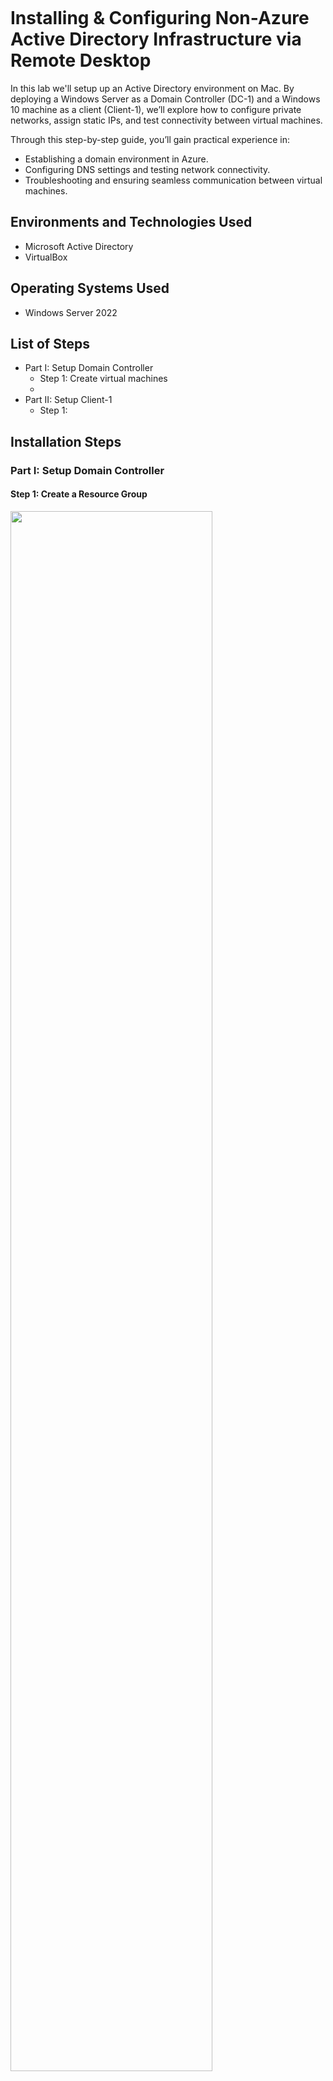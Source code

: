 <p align="center">
<img src="https://i.imgur.com/pJSsvpx.png" alt=""/>
</p>

<h1>Installing & Configuring Non-Azure Active Directory Infrastructure via Remote Desktop</h1>
<p>
In this lab we'll setup up an Active Directory environment on Mac. By deploying a Windows Server as a Domain Controller (DC-1) and a Windows 10 machine as a client (Client-1), we’ll explore how to configure private networks, assign static IPs, and test connectivity between virtual machines.

Through this step-by-step guide, you’ll gain practical experience in:

- Establishing a domain environment in Azure.
- Configuring DNS settings and testing network connectivity.
- Troubleshooting and ensuring seamless communication between virtual machines.

<h2>Environments and Technologies Used</h2>

- Microsoft Active Directory
- VirtualBox

<h2>Operating Systems Used</h2>

- Windows Server 2022</b>

<h2>List of Steps</h2>

- Part I: Setup Domain Controller
  - Step 1: Create virtual machines
  - 
- Part II: Setup Client-1 
  - Step 1: 


<h2>Installation Steps</h2>
<h3>Part I: Setup Domain Controller</h3>

<h4>Step 1: Create a Resource Group</h4>

<img src="https://i.imgur.com/kfSXdsg.png" height="80%" width="80%" alt=""/>

- Log into the Azure Portal.
- Navigate to Resource Groups in the left-hand menu.
- Click Create.
- Enter the following details:
  - Resource Group Name: (e.g., "LabResourceGroup").
  - Region: Select your preferred Azure region (e.g., "East US").
- Click Review + Create and then Create.

<h4>Step 2: Create a Virtual Network and Subnet</h4>

<img src="https://i.imgur.com/dc07sEq.png" height="80%" width="80%" alt=""/>

- Navigate to Virtual Networks in the left-hand menu.
- Click Create.
- Enter the following details:
  - Name: (e.g., "LabVNet").
  - Region: Select the same region as the resource group.
  - Under IP Addresses, configure the address space and subnet:
  - Address Space: (e.g., "10.0.0.0/16").
  - Subnet Name: (e.g., "LabSubnet").
  - Subnet Address Range: (e.g., "10.0.0.0/24").
- Click Review + Create and then Create.

<h4>Step 3: Create the Domain Controller VM</h4>

<img src="https://i.imgur.com/oiQGFP9.png" height="80%" width="80%" alt=""/>

- Navigate: In the Azure Portal, search for Virtual Machines in the top search bar and select it.
- Create VM:
  - Click + Create and choose Azure Virtual Machine.
  - Under Basics, fill out the details:
    - Select the previously created Resource Group.
    - Give the VM a name (e.g., "TestVM").
    - Choose an image: Windows 10 Pro or Enterprise.
    - Select a region in a different country (e.g., Europe or Asia).
    - Choose a size (e.g., Standard D2s_v3 for light use).
    - Set admin username and password for login.
- Click Review + Create, then Create.
- Wait for Deployment: Once deployment completes, navigate to the VM's Overview page.

<h4>Step 4: Create the Client-1 VM</h4>

<img src="https://i.imgur.com/lV0YqAr.png" height="80%" width="80%" alt=""/>

- Navigate to Virtual Machines in the Azure Portal.
- Click Create and choose Azure Virtual Machine.
- Enter the following details:
  - VM Name: Client-1
  - Region: Same as the Domain Controller (e.g., East US)
  - Image: Windows 10 Pro.
  - Size: Standard B2s (or equivalent).
  - Username: labuser
  - Password: Cyberlab123!
  - Virtual Network: Select the same network as DC-1 (LabVNet)
  - Subnet: Select the same subnet as DC-1 (LabSubnet)
- Click Review + Create and then Create to deploy Client

<h4>Step 5: Set DC-1’s NIC Private IP Address to Static</h4>

<img src="https://i.imgur.com/JrkGYMM.png" height="80%" width="80%" alt=""/>

- Once the VM is created, navigate to Virtual Machines and select DC-1.
- Under Settings, click Networking and select the NIC attached to the VM.
- Under IP Configurations, click the configuration and set the private IP to Static.
- Save the changes.

<h4>Step 5: Log Into the VM and Disable the Windows Firewall</h4>

- Navigate to Virtual Machines and select DC-1.
- Click Connect, select RDP, and download the RDP file.
- Use the RDP file to log into the VM using:
  - Username: labuser.
  - Password: Cyberlab123!
- Open the Windows Firewall Settings:
  - Navigate to Control Panel > System and Security > Windows Defender Firewall.
  - Alternately, you can type 'wf.msc' in the Start dock search bar.  
  - Click Turn Windows Defender Firewall on or off.
  - Disable the firewall for all profiles (Domain, Private, Public).
- Save the changes.

<h3>Part II: Setup Client-1 in Azure</h3>

<h4>Step 1: Create the Client VM</h4>

<img src="https://i.imgur.com/dc07sEq.png" height="80%" width="80%" alt=""/>

- Navigate to Virtual Machines in the left-hand menu.
- Click Create and select Azure Virtual Machine.
- Enter the following details:
  - VM Name: Client-1.
  - Region: Same as DC-1.
  - Image: Windows 10 Pro.
  - Size: Choose an appropriate size (e.g., Standard B2s).
  - Username: labuser.
  - Password: Cyberlab123!
  - Virtual Network: LabVNet.
  - Subnet: LabSubnet.
- Click Review + Create and then Create.

<h3>Step 2: Set Client-1’s DNS Settings to DC-1’s Private IP</h3>

<img src="https://i.imgur.com/MlCUQ6t.png" height="80%" width="80%" alt=""/>

- Once the VM is created, navigate to Virtual Machines and select Client-1.
- Under Settings, click Networking.
- Select the NIC attached to Client-1 and go to DNS Servers.
- Set the DNS server to Custom and input DC-1’s Private IP Address.
- Save the changes.

<h3>Step 3: Restart Client-1</h3>

<img src="https://i.imgur.com/FRe2Vj0.png" height="80%" width="80%" alt=""/>

- From the Azure Portal, select Client-1.
- Click Restart to apply the DNS changes.

<h3>Step 4: Login to Client-1</h3>

<img src="https://i.imgur.com/cdemX9a.png" height="80%" width="80%" alt=""/>

- Connect to Client-1 using RDP (same method as DC-1).
- Login with:
  - Username: labuser.
  - Password: Cyberlab123!

<h3>Step 5: Test Connectivity</h3>
<img src="https://i.imgur.com/4HdBb4U.png" height="80%" width="80%" alt=""/>

- Open a Command Prompt or PowerShell on Client-1.
- Run the following command:
  - ping <DC-1 Private IP>
- Ensure you see replies from DC-1's private IP.

<h3>Step 6: Verify DNS Settings</h3>
<img src="https://i.imgur.com/ROvkxrC.png" height="80%" width="80%" alt=""/>

- From Client-1, open PowerShell.
- Run the following command:
  - ipconfig /all
- Verify that the DNS Server is set to DC-1’s private IP.

